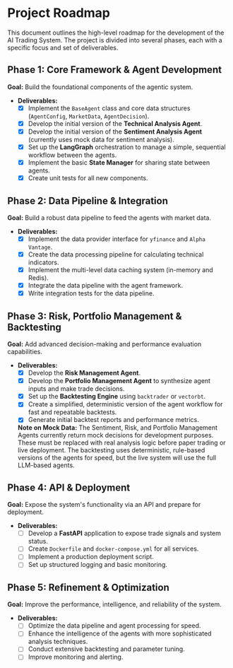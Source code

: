# Project Roadmap

This document outlines the high-level roadmap for the development of the AI Trading System. The project is divided into several phases, each with a specific focus and set of deliverables.

## Phase 1: Core Framework & Agent Development

**Goal:** Build the foundational components of the agentic system.

-   **Deliverables:**
    -   [x] Implement the `BaseAgent` class and core data structures (`AgentConfig`, `MarketData`, `AgentDecision`).
    -   [x] Develop the initial version of the **Technical Analysis Agent**.
    -   [x] Develop the initial version of the **Sentiment Analysis Agent** (currently uses mock data for sentiment analysis).
    -   [x] Set up the **LangGraph** orchestration to manage a simple, sequential workflow between the agents.
    -   [x] Implement the basic **State Manager** for sharing state between agents.
    -   [x] Create unit tests for all new components.

## Phase 2: Data Pipeline & Integration

**Goal:** Build a robust data pipeline to feed the agents with market data.

-   **Deliverables:**
    -   [x] Implement the data provider interface for `yfinance` and `Alpha Vantage`.
    -   [x] Create the data processing pipeline for calculating technical indicators.
    -   [x] Implement the multi-level data caching system (in-memory and Redis).
    -   [x] Integrate the data pipeline with the agent framework.
    -   [x] Write integration tests for the data pipeline.

## Phase 3: Risk, Portfolio Management & Backtesting

**Goal:** Add advanced decision-making and performance evaluation capabilities.

-   **Deliverables:**
    -   [x] Develop the **Risk Management Agent**.
    -   [x] Develop the **Portfolio Management Agent** to synthesize agent inputs and make trade decisions.
    -   [x] Set up the **Backtesting Engine** using `backtrader` or `vectorbt`.
    -   [x] Create a simplified, deterministic version of the agent workflow for fast and repeatable backtests.
    -   [x] Generate initial backtest reports and performance metrics.

    **Note on Mock Data:** The Sentiment, Risk, and Portfolio Management Agents currently return mock decisions for development purposes. These must be replaced with real analysis logic before paper trading or live deployment. The backtesting uses deterministic, rule-based versions of the agents for speed, but the live system will use the full LLM-based agents.

## Phase 4: API & Deployment

**Goal:** Expose the system's functionality via an API and prepare for deployment.

-   **Deliverables:**
    -   [ ] Develop a **FastAPI** application to expose trade signals and system status.
    -   [ ] Create `Dockerfile` and `docker-compose.yml` for all services.
    -   [ ] Implement a production deployment script.
    -   [ ] Set up structured logging and basic monitoring.

## Phase 5: Refinement & Optimization

**Goal:** Improve the performance, intelligence, and reliability of the system.

-   **Deliverables:**
    -   [ ] Optimize the data pipeline and agent processing for speed.
    -   [ ] Enhance the intelligence of the agents with more sophisticated analysis techniques.
    -   [ ] Conduct extensive backtesting and parameter tuning.
    -   [ ] Improve monitoring and alerting.
